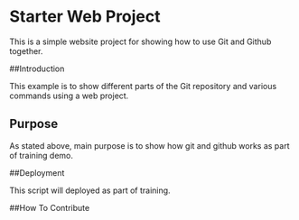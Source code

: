 # Starter Web Project

This is a simple website project for
showing how to use Git and Github together.

##Introduction

This example is to show different parts
of the Git repository and various commands
using a web project.

## Purpose

As stated above, main purpose is to show
how git and github works as part of training demo.

##Deployment

This script will deployed as part of training.

##How To Contribute